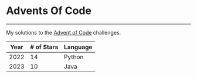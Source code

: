 # Advents Of Code

---

My solutions to the [Advent of Code](https://adventofcode.com/) challenges.

| Year | # of Stars | Language |
| ---- | ---------- | -------- |
| 2022 | 14         | Python   |
| 2023 | 10         | Java     |
